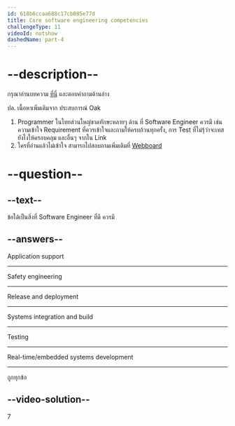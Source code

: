 ```yaml
---
id: 618b6ccaa688c17cb085e77d
title: Core software engineering competencies
challengeType: 11
videoId: notshow
dashedName: part-4
---
```


# --description--

กรุณาอ่านบทความ [ที่นี่](https://sfia-online.org/en/legacy-sfia/sfia-7/sfia-views/software-engineering-competencies/core-software-engineering-competencies) และตอบคำถามด้านล่าง

ปล. เนื้อหาเพิ่มเติมจาก ประสบการณ์ Oak

1) Programmer ในไทยส่วนใหญ่ขาดทักษะหลายๆ ด้าน ที่ Software Engineer ควรมี เช่น ความเข้าใจ Requirement ที่ควรเข้าใจและถามให้ครบถ้วนทุกครั้ง, การ Test ที่ไม่รุ้ว่าจะเทสยังไงให้ครอบคลุม และอื่นๆ จากใน Link
2) ใครที่อ่านแล้วไม่เข้าใจ สามารถไปสอบถามเพิ่มเติมที่ [Webboard](https://forum.careervio.com/c/software-engineer-codin/15)

# --question--

## --text--

ข้อใด้เป็นสิ่งที่ Software Engineer ที่ดี ควรมี 

## --answers--

Application support

---

Safety engineering

---

Release and deployment

---

Systems integration and build

---

Testing

---

Real-time/embedded systems development

---

ถูกทุกข้อ

## --video-solution--

7
